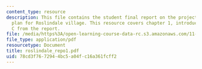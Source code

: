 ```yaml
---
content_type: resource
description: This file contains the student final report on the project on the strategy
  plan for Roslindale village. This resource covers chapter 1, introduction, and section
  C from the report.
file: /media/https%3A/open-learning-course-data-rc.s3.amazonaws.com/11-439-revitalizing-urban-main-streets-hyde-jackson-square-roslindale-square-boston-spring-2005/78cd3f7672944bc5a04fc16a361fcff2_roslindale_repo1.pdf
file_type: application/pdf
resourcetype: Document
title: roslindale_repo1.pdf
uid: 78cd3f76-7294-4bc5-a04f-c16a361fcff2
---
```

